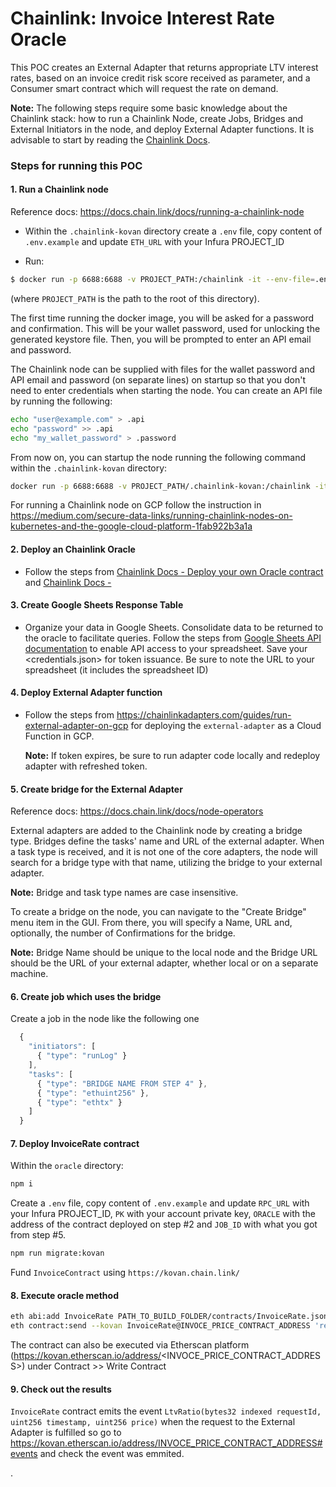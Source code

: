 # Chainlink: Invoice Interest Rate Oracle

This POC creates an External Adapter that returns appropriate LTV interest rates, based on an invoice credit risk score received as parameter, and a Consumer smart contract which will request the rate on demand.

**Note:** The following steps require some basic knowledge about the Chainlink stack: how to run a Chainlink Node, create Jobs, Bridges and External Initiators in the node, and deploy External Adapter functions. It is advisable to start by reading the [Chainlink Docs](https://docs.chain.link).

### Steps for running this POC

#### 1. Run a Chainlink node

  Reference docs: https://docs.chain.link/docs/running-a-chainlink-node

  - Within the `.chainlink-kovan` directory create a `.env` file, copy content of `.env.example` and update `ETH_URL` with your Infura PROJECT_ID

  - Run:
  ```bash
  $ docker run -p 6688:6688 -v PROJECT_PATH:/chainlink -it --env-file=.env smartcontract/chainlink local n
  ```
  (where `PROJECT_PATH` is the path to the root of this directory).

  The first time running the docker image, you will be asked for a password and confirmation. This will be your wallet password, used for unlocking the generated keystore file. Then, you will be prompted to enter an API email and password.

  The Chainlink node can be supplied with files for the wallet password and API email and password (on separate lines) on startup so that you don't need to enter credentials when starting the node. You can create an API file by running the following:

  ```bash
  echo "user@example.com" > .api
  echo "password" >> .api
  echo "my_wallet_password" > .password
  ```

  From now on, you can startup the node running the following command within the `.chainlink-kovan` directory:

  ```bash
  docker run -p 6688:6688 -v PROJECT_PATH/.chainlink-kovan:/chainlink -it --env-file=.env smartcontract/chainlink local n -p /chainlink/.password -a /chainlink/.api
  ```

For running a Chainlink node on GCP follow the instruction in https://medium.com/secure-data-links/running-chainlink-nodes-on-kubernetes-and-the-google-cloud-platform-1fab922b3a1a

#### 2. Deploy an Chainlink Oracle

  - Follow the steps from [Chainlink Docs - Deploy your own Oracle contract](https://docs.chain.link/docs/fulfilling-requests#section-deploy-your-own-oracle-contract) and [Chainlink Docs - ](https://docs.chain.link/docs/fulfilling-requests#section-deploy-your-own-oracle-contract)

#### 3. Create Google Sheets Response Table

  - Organize your data in Google Sheets. Consolidate data to be returned to the oracle to facilitate queries. 
  Follow the steps from [Google Sheets API documentation](https://developers.google.com/sheets/api/quickstart/nodejs) to enable API access to your spreadsheet. Save your <credentials.json> for token issuance. Be sure to note the URL to your spreadsheet (it includes the spreadsheet ID) 

#### 4. Deploy External Adapter function

  - Follow the steps from https://chainlinkadapters.com/guides/run-external-adapter-on-gcp for deploying the `external-adapter` as a Cloud Function in GCP.

    **Note:** If token expires, be sure to run adapter code locally and redeploy adapter with refreshed token.

#### 5. Create bridge for the External Adapter

  Reference docs: https://docs.chain.link/docs/node-operators

  External adapters are added to the Chainlink node by creating a bridge type. Bridges define the tasks' name and URL of the external adapter. When a task type is received, and it is not one of the core adapters, the node will search for a bridge type with that name, utilizing the bridge to your external adapter.

  **Note:** Bridge and task type names are case insensitive.

  To create a bridge on the node, you can navigate to the "Create Bridge" menu item in the GUI. From there, you will specify a Name, URL and, optionally, the number of Confirmations for the bridge.

  **Note:** Bridge Name should be unique to the local node and the Bridge URL should be the URL of your external adapter, whether local or on a separate machine.

#### 6. Create job which uses the bridge

Create a job in the node like the following one

```javascript
  {
    "initiators": [
      { "type": "runLog" }
    ],
    "tasks": [
      { "type": "BRIDGE NAME FROM STEP 4" },
      { "type": "ethuint256" },
      { "type": "ethtx" }
    ]
  }
```

#### 7. Deploy InvoiceRate contract
Within the `oracle` directory:

```bash
npm i
```

Create a `.env` file, copy content of `.env.example` and update `RPC_URL` with your Infura PROJECT_ID, `PK` with your account private key, `ORACLE` with the address of the contract deployed on step #2 and `JOB_ID` with what you got from step #5.

```bash
npm run migrate:kovan
```

Fund `InvoiceContract` using `https://kovan.chain.link/`

#### 8. Execute oracle method

```bash
eth abi:add InvoiceRate PATH_TO_BUILD_FOLDER/contracts/InvoiceRate.json
eth contract:send --kovan InvoiceRate@INVOCE_PRICE_CONTRACT_ADDRESS 'requestInvoiceRate("182")' --pk=YOUR_ADDRESS_PK
```
The contract can also be executed via Etherscan platform (https://kovan.etherscan.io/address/<INVOCE_PRICE_CONTRACT_ADDRESS>) under Contract >> Write Contract

#### 9. Check out the results

`InvoiceRate` contract emits the event `LtvRatio(bytes32 indexed requestId, uint256 timestamp, uint256 price)` when the request to the External Adapter is fulfilled so go to https://kovan.etherscan.io/address/INVOCE_PRICE_CONTRACT_ADDRESS#events and check the event was emmited.

.